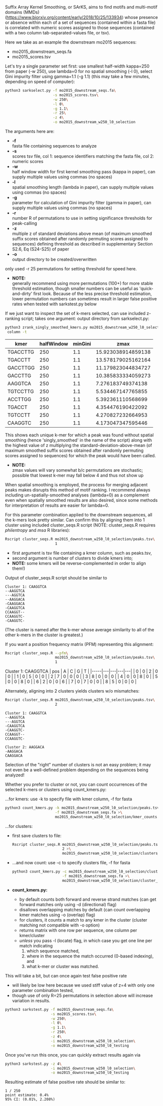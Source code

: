 Suffix Array Kernel Smoothing, or SArKS, aims to find motifs and
multi-motif domains (MMDs)
(https://www.biorxiv.org/content/early/2018/10/25/133934) whose
presence or absence within each of a set of sequences (contained
within a fasta file) is correlated with numeric scores assigned to
those sequences (contained with a two column tab-separated-values
file, or tsv).

Here we take as an example the downstream mo2015 sequences:
- mo2015\_downstream\_seqs.fa
- mo2015_scores.tsv

Let's try a single parameter set first:
use smallest half-width kappa=250 from paper (-w 250),
use lambda=0 for no spatial smoothing (-l 0),
select Gini impurity filter using gamma=1.1 (-g 1.1)
(this may take a few minutes, depending on speed of computer):

```bash
python3 sarkselect.py -f mo2015_downstream_seqs.fa\
                      -s mo2015_scores.tsv\
                      -w 250\
                      -l 0\
                      -g 1.1\
                      -r 25\
                      -z 4\
                      -o mo2015_downstream_w250_l0_selection
```

The arguments here are:
- **-f**  
  fasta file containing sequences to analyze
- **-s**  
  scores tsv file, col 1: sequence identifiers matching the fasta file,
  col 2: numeric scores
- **-w**  
  half window width for first kernel smoothing pass (kappa in paper),
  can supply multiple values using commas (no spaces)
- **-l**  
  spatial smoothing length (lambda in paper),
  can supply multiple values using commas (no spaces)
- **-g**  
  parameter for calculation of Gini impurity filter (gamma in paper),
  can supply multiple values using commas (no spaces)
- **-r**  
  number R of permutations to use in setting significance thresholds
  for peak-calling
- **-z**  
  multiple z of standard deviations above mean (of maximum smoothed suffix
  scores obtained after randomly permuting scores assigned to sequences)
  defining threshold as described in
  supplementary Section S2.6, Eq (S24-S25) of paper
- **-o**  
  output directory to be created/overwritten

only used -r 25 permutations for setting threshold for speed here.

- **NOTE:**  
  generally recommend using more permutations (100+) for more stable
  threshold estimation, though smaller numbers can be useful as
  'quick-and-dirty' first look.  Because of the less precise threshold
  estimation, lower permutation numbers can sometimes result in larger
  false positive rates when tested with sarkstest.py below

If we just want to inspect the set of k-mers selected, can use
included z-ranking script; takes one argument: output directory from
sarkselect.py:

```bash
python3 zrank_singly_smoothed_kmers.py mo2015_downstream_w250_l0_selection |\
 column -t
```

| kmer     | halfWindow | minGini |               zmax |
|----------|------------|---------|--------------------|
| TGACCTTG |        250 |     1.1 | 15.923038914859138 |
| TGACCTT  |        250 |     1.1 | 13.578179025162164 |
| GACCTTGG |        250 |     1.1 | 11.179823044834727 |
| GACCTTG  |        250 |     1.1 | 10.385833334059273 |
| AAGGTCA  |        250 |     1.1 |  7.276183749374138 |
| TGTCCTTG |        250 |     1.1 |  5.534467147765855 |
| ACCTTGG  |        250 |     1.1 |  5.392361110568699 |
| TGACCT   |        250 |     1.1 |  4.354476190422092 |
| TGTCCTT  |        250 |     1.1 |  4.270827232664953 |
| CAAGGTC  |        250 |     1.1 |  4.173047347595446 |

This shows each unique k-mer for which a peak was found without
spatial smoothing (hence 'singly_smoothed' in the name of the script)
along with the highest value of z multiplying the
standard-deviation-above-mean (of maximum smoothed suffix scores
obtained after randomly permuting scores assigned to sequences) for
which the peak would have been called.

- **NOTE:**  
  zmax values will vary somewhat b/c permutations are stochastic;
  possible that lowest k-mer may fall below 4 and thus not show up

When spatial smoothing is employed, the process for merging adjacent
peaks makes disrupts this method of motif ranking. I recommend always
including un-spatially-smoothed analyses (lambda=0) as a complement
even when spatially smoothed results are also desired, since some
methods for interpretation of results are easier for lambda=0.

For this parameter combination applied to the downstream sequences,
all the k-mers look pretty similar. Can confirm this by aligning them
into 1 cluster using included cluster\_seqs.R script (NOTE:
cluster\_seqs.R requires *philentropy* and *msa* R libraries):

```bash
Rscript cluster_seqs.R mo2015_downstream_w250_l0_selection/peaks.tsv\
                       1
```

- first argument is tsv file containing a kmer column, such as peaks.tsv,
- second argument is number of clusters to divide kmers into;
- **NOTE:** some kmers will be reverse-complemented in order to align them!)

Output of cluster_seqs.R script should be similar to

```
Cluster 1: CAAGGTCA
--AAGGTCA
---AGGTCA
--AAGGACA
-CAAGGACA
-CAAGGTCA
CCAAGGT--
CCAAGGTC-
-CAAGGTC-
```

(The cluster is named after the k-mer whose average similarity to
all of the other k-mers in the cluster is greatest.)

If you want a position frequency matrix (PFM) representing this alignment:

```bash
Rscript cluster_seqs.R --pfm\
                       mo2015_downstream_w250_l0_selection/peaks.tsv\
                       1
```

Cluster 1: CAAGGTCA
| pos | A | C | G | T |
|-----|---|---|---|---|
|   0 | 0 | 2 | 0 | 0 |
|   1 | 0 | 5 | 0 | 0 |
|   2 | 7 | 0 | 0 | 0 |
|   3 | 8 | 0 | 0 | 0 |
|   4 | 0 | 0 | 8 | 0 |
|   5 | 0 | 0 | 8 | 0 |
|   6 | 2 | 0 | 0 | 6 |
|   7 | 0 | 7 | 0 | 0 |
|   8 | 5 | 0 | 0 | 0 |

Alternately, aligning into 2 clusters yields clusters w/o mismatches:

```bash
Rscript cluster_seqs.R mo2015_downstream_w250_l0_selection/peaks.tsv\
                       2
```

```
Cluster 1: CAAGGTCA
--AAGGTCA
---AGGTCA
-CAAGGTCA
-CAAGGTC-
CCAAGGT--
CCAAGGTC-

Cluster 2: AAGGACA
-AAGGACA
CAAGGACA
```

Selection of the "right" number of clusters is not an easy problem;
it may not even be a well-defined problem depending on the sequences
being analyzed!

Whether you prefer to cluster or not, you can count occurrences of
the selected k-mers or clusters using count_kmers.py:

...for kmers: use -k to specify file with kmer column, -f for fasta

```bash
python3 count_kmers.py -k mo2015_downstream_w250_l0_selection/peaks.tsv\
                       -f mo2015_downstream_seqs.fa >\
                       mo2015_downstream_w250_l0_selection/kmer_counts.tsv
```
...for clusters:

- first save clusters to file:  

  ```bash
  Rscript cluster_seqs.R mo2015_downstream_w250_l0_selection/peaks.tsv\
                         2 >\
                         mo2015_downstream_w250_l0_selection/clusters_2.txt
  ```

- ...and now count: use -c to specify clusters file, -f for fasta
  ```bash
  python3 count_kmers.py -c mo2015_downstream_w250_l0_selection/clusters_2.txt\
                         -f mo2015_downstream_seqs.fa >\
                         mo2015_downstream_w250_l0_selection/cluster_counts.tsv
  ```

- **count_kmers.py:**
  - by default counts both forward and reverse strand matches
    (can get forward matches only using -d (directional) flag)
  - disallows overlapping matches by default
    (can count overlapping kmer matches using -o (overlap) flag)
  - for clusters, it counts a match to any kmer in the cluster
    (cluster matching not compatible with -o option)
  - returns matrix with one row per sequence, one column per kmer/cluster
  - *unless* you pass -l (locate) flag, in which case
     you get one line per match indicating
     1. which sequence matched,
     2. where in the sequence the match occurred (0-based indexing), and
     3. what k-mer or cluster was matched.

This will take a bit, but can once again test false positive rate
- will likely be low here because we used stiff value of z=4 with only
  one parameter combination tested,
- though use of only R=25 permutations in selection above will
  increase variation in results.

```bash
python3 sarkstest.py -f mo2015_downstream_seqs.fa\
                     -s mo2015_scores.tsv\
                     -w 250\
                     -l 0\
                     -g 1.1\
                     -r 250\
                     -z 4\
                     -i mo2015_downstream_w250_l0_selection\
                     -o mo2015_downstream_w250_l0_testing
```

Once you've run this once, you can quickly extract results again via

```bash
python3 sarkstest.py -z 4\
                     -i mo2015_downstream_w250_l0_selection\
                     -o mo2015_downstream_w250_l0_testing
```

Resulting estimate of false positive rate should be similar to:

```
1 / 250
point estimate: 0.4%
95% CI: (0.01%, 2.208%)

```
